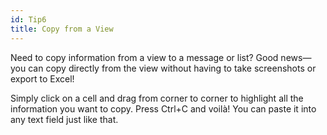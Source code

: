 ```yaml
---
id: Tip6
title: Copy from a View
---
```


Need to copy information from a view to a message or list? Good news—you can copy directly from the view without having to take screenshots or export to Excel!

Simply click on a cell and drag from corner to corner to highlight all the information you want to copy. Press Ctrl+C and voilà! You can paste it into any text field just like that.